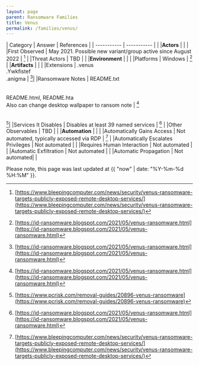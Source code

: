 ```yaml
---
layout: page
parent: Ransomware Families
title: Venus
permalink: /families/venus/
---
```


| Category | Answer | References | 
| ----------- | ----------- | | 
|**Actors** | | |
|First Observed | May 2021. Possible new variant/group active since August 2022 | [^1] |
|Threat Actors | TBD | |
|**Environment** | | |
|Platforms | Windows | [^2] |
|**Artifacts** | | |
|Extensions | .venus<br>.Ywkfistef<br>.anigma | [^2]|
|Ransomware Notes | README.txt<br><br><br>README.html, README.hta<br>Also can change desktop wallpaper to ransom note | [^2]<br><br><br>[^3]|
|Services It Disables | Disables at least 39 named services | [^2] |
|Other Observables | TBD | |
|**Automation** | | |
|Automatically Gains Access | Not automated, typically accessed via RDP | [^1] |
|Automatically Escalates Privileges | Not automated | |
|Requires Human Interaction | Not automated | |
|Automatic Exfiltration | Not automated | |
|Automatic Propagation | Not automated| |


[^1]: [https://www.bleepingcomputer.com/news/security/venus-ransomware-targets-publicly-exposed-remote-desktop-services/](https://www.bleepingcomputer.com/news/security/venus-ransomware-targets-publicly-exposed-remote-desktop-services/)
[^2]: [https://id-ransomware.blogspot.com/2021/05/venus-ransomware.html](https://id-ransomware.blogspot.com/2021/05/venus-ransomware.html)
[^3]: [https://www.pcrisk.com/removal-guides/20896-venus-ransomware](https://www.pcrisk.com/removal-guides/20896-venus-ransomware)


Please note, this page was last updated at {{ "now" | date: "%Y-%m-%d %H:%M" }}.
